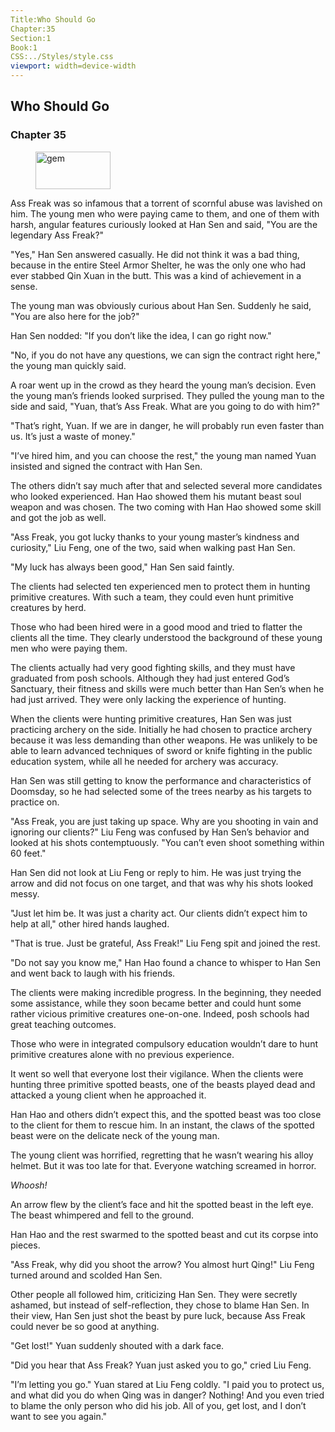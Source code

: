 ```yaml
---
Title:Who Should Go 
Chapter:35 
Section:1 
Book:1 
CSS:../Styles/style.css 
viewport: width=device-width
---
```

  
## Who Should Go
### Chapter 35
  
<figure>
	<img src="../Images/gem.gif" alt="gem" id="gem" width="120" height="60" />
</figure>
  

  
Ass Freak was so infamous that a torrent of scornful abuse was lavished on him. The young men who were paying came to them, and one of them with harsh, angular features curiously looked at Han Sen and said, "You are the legendary Ass Freak?"

"Yes," Han Sen answered casually. He did not think it was a bad thing, because in the entire Steel Armor Shelter, he was the only one who had ever stabbed Qin Xuan in the butt. This was a kind of achievement in a sense.

The young man was obviously curious about Han Sen. Suddenly he said, "You are also here for the job?"

Han Sen nodded: "If you don’t like the idea, I can go right now."

"No, if you do not have any questions, we can sign the contract right here," the young man quickly said.

A roar went up in the crowd as they heard the young man’s decision. Even the young man’s friends looked surprised. They pulled the young man to the side and said, "Yuan, that’s Ass Freak. What are you going to do with him?"

"That’s right, Yuan. If we are in danger, he will probably run even faster than us. It’s just a waste of money."

"I’ve hired him, and you can choose the rest," the young man named Yuan insisted and signed the contract with Han Sen.

The others didn’t say much after that and selected several more candidates who looked experienced. Han Hao showed them his mutant beast soul weapon and was chosen. The two coming with Han Hao showed some skill and got the job as well.

"Ass Freak, you got lucky thanks to your young master’s kindness and curiosity," Liu Feng, one of the two, said when walking past Han Sen.

"My luck has always been good," Han Sen said faintly.

The clients had selected ten experienced men to protect them in hunting primitive creatures. With such a team, they could even hunt primitive creatures by herd.

Those who had been hired were in a good mood and tried to flatter the clients all the time. They clearly understood the background of these young men who were paying them.

The clients actually had very good fighting skills, and they must have graduated from posh schools. Although they had just entered God’s Sanctuary, their fitness and skills were much better than Han Sen’s when he had just arrived. They were only lacking the experience of hunting.

When the clients were hunting primitive creatures, Han Sen was just practicing archery on the side. Initially he had chosen to practice archery because it was less demanding than other weapons. He was unlikely to be able to learn advanced techniques of sword or knife fighting in the public education system, while all he needed for archery was accuracy.

Han Sen was still getting to know the performance and characteristics of Doomsday, so he had selected some of the trees nearby as his targets to practice on.

"Ass Freak, you are just taking up space. Why are you shooting in vain and ignoring our clients?" Liu Feng was confused by Han Sen’s behavior and looked at his shots contemptuously. "You can’t even shoot something within 60 feet."

Han Sen did not look at Liu Feng or reply to him. He was just trying the arrow and did not focus on one target, and that was why his shots looked messy.

"Just let him be. It was just a charity act. Our clients didn’t expect him to help at all," other hired hands laughed.

"That is true. Just be grateful, Ass Freak!" Liu Feng spit and joined the rest.

"Do not say you know me," Han Hao found a chance to whisper to Han Sen and went back to laugh with his friends.

The clients were making incredible progress. In the beginning, they needed some assistance, while they soon became better and could hunt some rather vicious primitive creatures one-on-one. Indeed, posh schools had great teaching outcomes.

Those who were in integrated compulsory education wouldn’t dare to hunt primitive creatures alone with no previous experience.

It went so well that everyone lost their vigilance. When the clients were hunting three primitive spotted beasts, one of the beasts played dead and attacked a young client when he approached it.

Han Hao and others didn’t expect this, and the spotted beast was too close to the client for them to rescue him. In an instant, the claws of the spotted beast were on the delicate neck of the young man.

The young client was horrified, regretting that he wasn’t wearing his alloy helmet. But it was too late for that. Everyone watching screamed in horror.

*Whoosh!*

An arrow flew by the client’s face and hit the spotted beast in the left eye. The beast whimpered and fell to the ground.

Han Hao and the rest swarmed to the spotted beast and cut its corpse into pieces.

"Ass Freak, why did you shoot the arrow? You almost hurt Qing!" Liu Feng turned around and scolded Han Sen.

Other people all followed him, criticizing Han Sen. They were secretly ashamed, but instead of self-reflection, they chose to blame Han Sen. In their view, Han Sen just shot the beast by pure luck, because Ass Freak could never be so good at anything.

"Get lost!" Yuan suddenly shouted with a dark face.

"Did you hear that Ass Freak? Yuan just asked you to go," cried Liu Feng.

"I’m letting you go." Yuan stared at Liu Feng coldly. "I paid you to protect us, and what did you do when Qing was in danger? Nothing! And you even tried to blame the only person who did his job. All of you, get lost, and I don’t want to see you again."